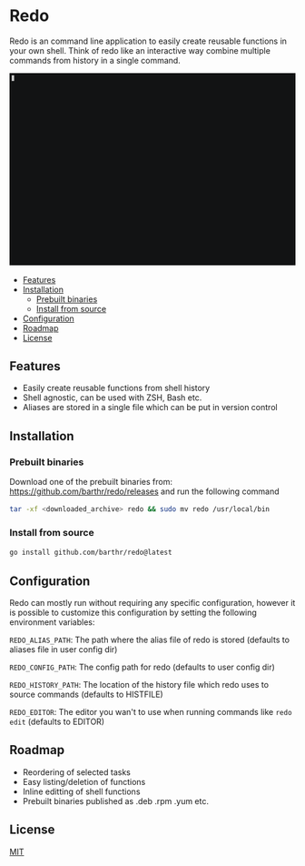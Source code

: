 # Redo

Redo is an command line application to easily create reusable functions in your own shell. Think of redo like an
interactive way combine multiple commands from history in a single command.

![demo](https://github.com/barthr/redo/blob/master/docs/demo.gif)

* [Features](#features)
* [Installation](#installation)
    * [Prebuilt binaries](#prebuilt-binaries)
    * [Install from source](#install-from-source)
* [Configuration](#configuration)
* [Roadmap](#roadmap)
* [License](#license)

## Features

- Easily create reusable functions from shell history
- Shell agnostic, can be used with ZSH, Bash etc.
- Aliases are stored in a single file which can be put in version control

## Installation

### Prebuilt binaries

Download one of the prebuilt binaries from: https://github.com/barthr/redo/releases and run the following command

```bash
tar -xf <downloaded_archive> redo && sudo mv redo /usr/local/bin
```

### Install from source

```bash
go install github.com/barthr/redo@latest
```

## Configuration

Redo can mostly run without requiring any specific configuration, however it is possible to customize this configuration
by setting the following environment variables:

`REDO_ALIAS_PATH`: The path where the alias file of redo is stored (defaults to aliases file in user config dir)

`REDO_CONFIG_PATH`: The config path for redo (defaults to user config dir)

`REDO_HISTORY_PATH`: The location of the history file which redo uses to source commands (defaults to HISTFILE)

`REDO_EDITOR`: The editor you wan't to use when running commands like `redo edit` (defaults to EDITOR)

## Roadmap

- Reordering of selected tasks
- Easy listing/deletion of functions
- Inline editting of shell functions
- Prebuilt binaries published as .deb .rpm .yum etc.

## License

[MIT](https://choosealicense.com/licenses/mit/)

